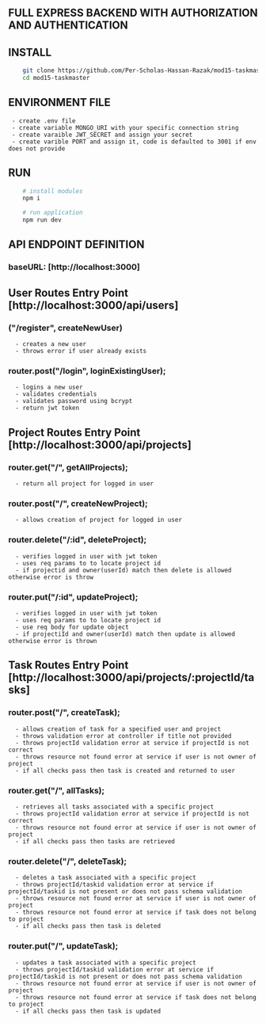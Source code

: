 ## FULL EXPRESS BACKEND WITH AUTHORIZATION AND AUTHENTICATION

## INSTALL
```bash
    git clone https://github.com/Per-Scholas-Hassan-Razak/mod15-taskmaster.git
    cd mod15-taskmaster
```
## ENVIRONMENT FILE
     - create .env file
     - create variable MONGO_URI with your specific connection string
     - create varaible JWT_SECRET and assign your secret
     - create varible PORT and assign it, code is defaulted to 3001 if env does not provide


## RUN
```bash
    # install modules
    npm i

    # run application
    npm run dev
```


## API ENDPOINT DEFINITION 

### baseURL: [http://localhost:3000]

## User Routes Entry Point [http://localhost:3000/api/users]

### ("/register", createNewUser)
      - creates a new user
      - throws error if user already exists

### router.post("/login", loginExistingUser);
      - logins a new user
      - validates credentials
      - validates password using bcrypt
      - return jwt token

## Project Routes Entry Point  [http://localhost:3000/api/projects]
  
### router.get("/", getAllProjects);
      - return all project for logged in user

### router.post("/", createNewProject);
      - allows creation of project for logged in user

### router.delete("/:id", deleteProject);
      - verifies logged in user with jwt token
      - uses req params to to locate project id
      - if projectid and owner(userId) match then delete is allowed otherwise error is throw

### router.put("/:id", updateProject);
      - verifies logged in user with jwt token
      - uses req params to to locate project id
      - use req body for update object
      - if projectiId and owner(userId) match then update is allowed otherwise error is thrown

## Task Routes Entry Point  [http://localhost:3000/api/projects/:projectId/tasks]
  

### router.post("/", createTask);
      - allows creation of task for a specified user and project
      - throws validation error at controller if title not provided
      - throws projectId validation error at service if projectId is not correct
      - throws resource not found error at service if user is not owner of project
      - if all checks pass then task is created and returned to user

### router.get("/", allTasks);
      - retrieves all tasks associated with a specific project
      - throws projectId validation error at service if projectId is not correct
      - throws resource not found error at service if user is not owner of project
      - if all checks pass then tasks are retrieved

### router.delete("/", deleteTask);
      - deletes a task associated with a specific project
      - throws projectId/taskid validation error at service if projectId/taskid is not present or does not pass schema validation
      - throws resource not found error at service if user is not owner of project
      - throws resource not found error at service if task does not belong to project
      - if all checks pass then task is deleted

### router.put("/", updateTask);
      - updates a task associated with a specific project
      - throws projectId/taskid validation error at service if projectId/taskid is not present or does not pass schema validation
      - throws resource not found error at service if user is not owner of project
      - throws resource not found error at service if task does not belong to project
      - if all checks pass then task is updated
